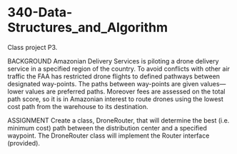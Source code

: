 # 340-Data-Structures_and_Algorithm
Class project P3.

BACKGROUND
Amazonian Delivery Services is piloting a drone delivery service in a specified region of the country. 
To avoid conflicts with other air traffic the FAA has restricted drone flights to defined pathways between designated way-points. 
The paths between way-points are given values—lower values are preferred paths. Moreover fees are assessed on the total path score,
so it is in Amazonian interest to route drones using the lowest cost path from the warehouse to its destination.

ASSIGNMENT
Create a class, DroneRouter, that will determine the best (i.e. minimum cost) path between the distribution center and 
a specified waypoint. The DroneRouter class will implement the Router interface (provided).
